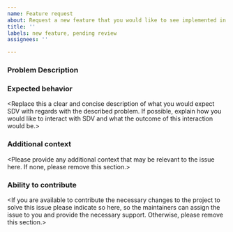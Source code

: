 ```yaml
---
name: Feature request
about: Request a new feature that you would like to see implemented in SDV
title: ''
labels: new feature, pending review
assignees: ''

---
```


### Problem Description

<Replace this with a description of the problem that you think SDV should be able to solve and is not solving already>

### Expected behavior

<Replace this a clear and concise description of what you would expect SDV with regards with the described problem. If possible, explain how you would like to interact with SDV and what the outcome of this interaction would be.>

### Additional context

<Please provide any additional context that may be relevant to the issue here. If none, please remove this section.>

### Ability to contribute

<If you are available to contribute the necessary changes to the project to solve this issue please indicate so here, so the maintainers can assign the issue to you and provide the necessary support. Otherwise, please remove this section.>
